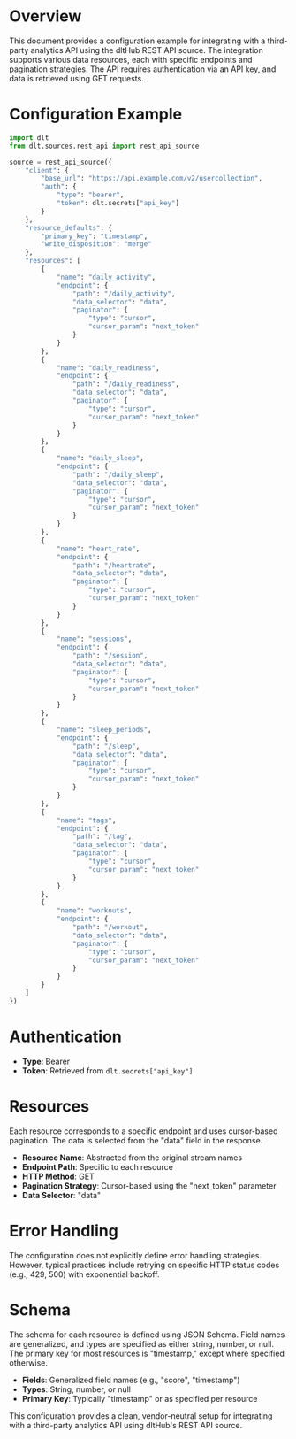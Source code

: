 # Overview

This document provides a configuration example for integrating with a third-party analytics API using the dltHub REST API source. The integration supports various data resources, each with specific endpoints and pagination strategies. The API requires authentication via an API key, and data is retrieved using GET requests.

# Configuration Example

```python
import dlt
from dlt.sources.rest_api import rest_api_source

source = rest_api_source({
    "client": {
        "base_url": "https://api.example.com/v2/usercollection",
        "auth": {
            "type": "bearer",
            "token": dlt.secrets["api_key"]
        }
    },
    "resource_defaults": {
        "primary_key": "timestamp",
        "write_disposition": "merge"
    },
    "resources": [
        {
            "name": "daily_activity",
            "endpoint": {
                "path": "/daily_activity",
                "data_selector": "data",
                "paginator": {
                    "type": "cursor",
                    "cursor_param": "next_token"
                }
            }
        },
        {
            "name": "daily_readiness",
            "endpoint": {
                "path": "/daily_readiness",
                "data_selector": "data",
                "paginator": {
                    "type": "cursor",
                    "cursor_param": "next_token"
                }
            }
        },
        {
            "name": "daily_sleep",
            "endpoint": {
                "path": "/daily_sleep",
                "data_selector": "data",
                "paginator": {
                    "type": "cursor",
                    "cursor_param": "next_token"
                }
            }
        },
        {
            "name": "heart_rate",
            "endpoint": {
                "path": "/heartrate",
                "data_selector": "data",
                "paginator": {
                    "type": "cursor",
                    "cursor_param": "next_token"
                }
            }
        },
        {
            "name": "sessions",
            "endpoint": {
                "path": "/session",
                "data_selector": "data",
                "paginator": {
                    "type": "cursor",
                    "cursor_param": "next_token"
                }
            }
        },
        {
            "name": "sleep_periods",
            "endpoint": {
                "path": "/sleep",
                "data_selector": "data",
                "paginator": {
                    "type": "cursor",
                    "cursor_param": "next_token"
                }
            }
        },
        {
            "name": "tags",
            "endpoint": {
                "path": "/tag",
                "data_selector": "data",
                "paginator": {
                    "type": "cursor",
                    "cursor_param": "next_token"
                }
            }
        },
        {
            "name": "workouts",
            "endpoint": {
                "path": "/workout",
                "data_selector": "data",
                "paginator": {
                    "type": "cursor",
                    "cursor_param": "next_token"
                }
            }
        }
    ]
})
```

# Authentication

- **Type**: Bearer
- **Token**: Retrieved from `dlt.secrets["api_key"]`

# Resources

Each resource corresponds to a specific endpoint and uses cursor-based pagination. The data is selected from the "data" field in the response.

- **Resource Name**: Abstracted from the original stream names
- **Endpoint Path**: Specific to each resource
- **HTTP Method**: GET
- **Pagination Strategy**: Cursor-based using the "next_token" parameter
- **Data Selector**: "data"

# Error Handling

The configuration does not explicitly define error handling strategies. However, typical practices include retrying on specific HTTP status codes (e.g., 429, 500) with exponential backoff.

# Schema

The schema for each resource is defined using JSON Schema. Field names are generalized, and types are specified as either string, number, or null. The primary key for most resources is "timestamp," except where specified otherwise.

- **Fields**: Generalized field names (e.g., "score", "timestamp")
- **Types**: String, number, or null
- **Primary Key**: Typically "timestamp" or as specified per resource

This configuration provides a clean, vendor-neutral setup for integrating with a third-party analytics API using dltHub's REST API source.